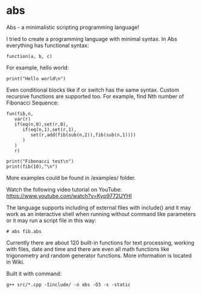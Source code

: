 # abs
Abs - a minimalistic scripting programming language!

I tried to create a programming language with minimal syntax.
In Abs everything has functional syntax:

```
function(a, b, c)
```
 
For example, hello world:
```
print("Hello world\n")
```
Even conditional blocks like if or switch has the same syntax.
Custom recursive functions are supported too.
For example, find Nth number of Fibonacci Sequence:

```
fun(fib,n,
   var(r)
   if(eq(n,0),set(r,0),
      if(eq(n,1),set(r,1),
         set(r,add(fib(sub(n,2)),fib(sub(n,1))))
      )
   )
   r)
 
print("Fibonacci test\n")
print(fib(10),"\n")
```

More examples could be found in /examples/ folder.

Watch the following video tutorial on YouTube:
https://www.youtube.com/watch?v=Kyp9772UYHI

The language supports including of external files with include() and it may work as an interactive shell when running without command like parameters or it may run a script file in this way:
```
# abs fib.abs
```

Currently there are about 120 built-in functions for text processing, working with files, date and time and there are even all math functions like trigonometry and random generator functions. More information is located in Wiki.

Built it with command:
```
g++ src/*.cpp -Iinclude/ -o abs -O3 -s -static
```